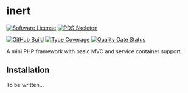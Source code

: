 # inert

[![Software License](https://img.shields.io/badge/license-MIT-green.svg)](LICENSE)
[![PDS Skeleton](https://img.shields.io/badge/pds-skeleton-blue.svg?style=flat-square)](https://github.com/php-pds/skeleton)

[![GitHub Build](https://github.com/milan-miscevic/inert/workflows/Build/badge.svg?branch=master)](https://github.com/milan-miscevic/inert/actions)
[![Type Coverage](https://shepherd.dev/github/milan-miscevic/inert/coverage.svg)](https://shepherd.dev/github/milan-miscevic/inert)
[![Quality Gate Status](https://sonarcloud.io/api/project_badges/measure?project=milan-miscevic_inert&metric=alert_status)](https://sonarcloud.io/dashboard?id=milan-miscevic_inert)

A mini PHP framework with basic MVC and service container support.

## Installation

To be written...
